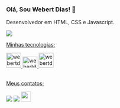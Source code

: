### Olá, Sou Webert Dias! 👋

 <p>Desenvolvedor em HTML, CSS e Javascript.
    </p>
    <div>
        <a href="https://github.com/webertdias">
        <img heigth="180em" src="https://github-readme-stats.vercel.app/api?username=webertdias&show_icons=true&theme=dark#gh-dark-mode-only https://github.com/webertdias/github-readme-stats#gh-dark-mode-only"/>
    </div>        
    <p>
        Minhas tecnologias;
    </p>
    <div style="display: inline_block;">
        <img aling="center" alt="webertdias-HTML" height="40" width="40" src="https://cdn.jsdelivr.net/gh/devicons/devicon/icons/html5/html5-original-wordmark.svg" />
        <img aling="center" alt="webertdias-JS" height="30" width="40" src="https://cdn.jsdelivr.net/gh/devicons/devicon/icons/javascript/javascript-original.svg" />
        <img aling="center" alt="webertdias-CSS" heigth="30" width="40" src="https://cdn.jsdelivr.net/gh/devicons/devicon/icons/css3/css3-original-wordmark.svg" />
    </div><br>   
    <p>
        Meus contatos;
    </p>
    <div> 
        <a href="mailto:wdwebert@gmail.com"><img heigth="100em" src="https://img.shields.io/badge/Gmail-D14836?style=for-the-badge&logo=gmail&logoColor=white"></a>
        <a href="https://github.com/webertdias" target="_parent"><img heigth="100em" src="https://img.shields.io/badge/GitHub-100000?style=for-the-badge&logo=github&logoColor=white" target="_parent"></a>
        <a href="https://www.linkedin.com/in/webert-dias-13989b73/" target="_blank" ><img height="27em" src="https://img.shields.io/badge/LinkedIn-0077B5?style=for-the-badge&logo=linkedin&logoColor=white" target="_blank"></a>
    </div>

